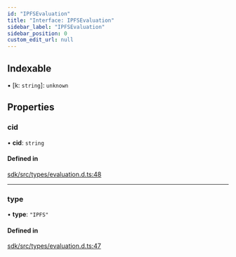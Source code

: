 ```yaml
---
id: "IPFSEvaluation"
title: "Interface: IPFSEvaluation"
sidebar_label: "IPFSEvaluation"
sidebar_position: 0
custom_edit_url: null
---
```


## Indexable

▪ [k: `string`]: `unknown`

## Properties

### cid

• **cid**: `string`

#### Defined in

[sdk/src/types/evaluation.d.ts:48](https://github.com/hypercerts-org/hypercerts/blob/210c167/sdk/src/types/evaluation.d.ts#L48)

---

### type

• **type**: `"IPFS"`

#### Defined in

[sdk/src/types/evaluation.d.ts:47](https://github.com/hypercerts-org/hypercerts/blob/210c167/sdk/src/types/evaluation.d.ts#L47)
